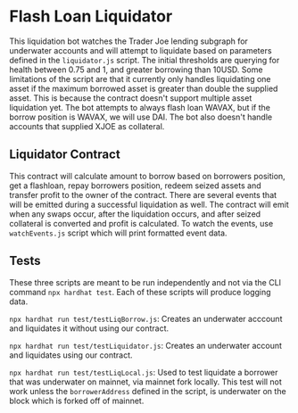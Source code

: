 # Flash Loan Liquidator

This liquidation bot watches the Trader Joe lending subgraph for underwater accounts and will attempt to liquidate based on parameters defined in the `liquidator.js` script. The initial thresholds are querying for health between 0.75 and 1, and greater borrowing than 10USD. Some limitations of the script are that it currently only handles liquidating one asset if the maximum borrowed asset is greater than double the supplied asset. This is because the contract doesn't support multiple asset liquidation yet. The bot attempts to always flash loan WAVAX, but if the borrow position is WAVAX, we will use DAI. The bot also doesn't handle accounts that supplied XJOE as collateral.

## Liquidator Contract

This contract will calculate amount to borrow based on borrowers position, get a flashloan, repay borrowers position, redeem seized assets and transfer profit to the owner of the contract. There are several events that will be emitted during a successful liquidation as well. The contract will emit when any swaps occur, after the liquidation occurs, and after seized collateral is converted and profit is calculated. To watch the events, use `watchEvents.js` script which will print formatted event data.

## Tests

These three scripts are meant to be run independently and not via the CLI command `npx hardhat test`. Each of these scripts will produce logging data.

`npx hardhat run test/testLiqBorrow.js`: Creates an underwater acccount and liquidates it without using our contract.

`npx hardhat run test/testLiquidator.js`: Creates an underwater account and liquidates using our contract.

`npx hardhat run test/testLiqLocal.js`: Used to test liquidate a borrower that was underwater on mainnet, via mainnet fork locally. This test will not work unless the `borrowerAddress` defined in the script, is underwater on the block which is forked off of mainnet.